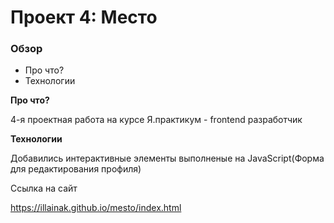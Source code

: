 # Проект 4: Место

### Обзор

* Про что?
* Технологии

**Про что?**

4-я проектная работа на курсе Я.практикум - frontend разработчик

**Технологии**

Добавились интерактивные элементы выполненые на JavaScript(Форма для редактирования профиля)

Ссылка на сайт

https://illainak.github.io/mesto/index.html